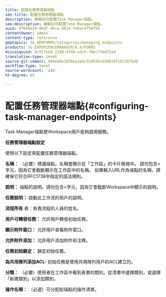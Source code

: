 ```yaml
---
title: 配置任務管理器端點
seo-title: 配置任務管理器端點
description: 瞭解如何配置Task Manager端點。
seo-description: 瞭解如何配置Task Manager端點。
uuid: 07604b10-0bd7-4bce-9624-7ebac4754f56
contentOwner: admin
content-type: reference
geptopics: SG_AEMFORMS/categories/managing_endpoints
products: SG_EXPERIENCEMANAGER/6.4/FORMS
discoiquuid: 9c55feb9-23d8-4798-a3c5-70ec736df3ad
translation-type: tm+mt
source-git-commit: d04e08e105bba2e6c92d93bcb58839f1b5307bd8
workflow-type: tm+mt
source-wordcount: '243'
ht-degree: 0%

---
```



# 配置任務管理器端點{#configuring-task-manager-endpoints}

Task Manager端點使Workspace用戶能夠調用服務。

**任務管理器端點設定**

使用以下設定來配置任務管理器端點。

**名稱：** （必要）標識端點。名稱會顯示在「工作區」的卡片檢視中。 請勿包含&lt;字元，因為它會截斷顯示在工作區中的名稱。 如果輸入URL作為端點的名稱，請確保它符合RFC1738中指定的語法規則。

**說明：** 端點的說明。請勿包含&lt;字元，因為它會截斷Workspace中顯示的說明。

**任務說明：** 啟動此工作流的用戶的說明。

**流程所有** 者：負責流程的人員的姓名。

**用戶可轉發任務：** 允許用戶轉發初始任務。

**顯示附件窗口：** 允許用戶查看附件窗口。

**允許附件添加：** 允許用戶添加附件和注釋。

**任務初始鎖定：** 鎖定初始任務。

**為共用隊列添加ACL:** 初始任務是使用共用隊列用戶的ACL建立的。

**分類：** （必要）使用者在工作區中看到表單的類別。從清單中選擇類別，或選擇「新建類別」以添加類別。

**操作名稱：** （必選）可分配給端點的操作清單。
